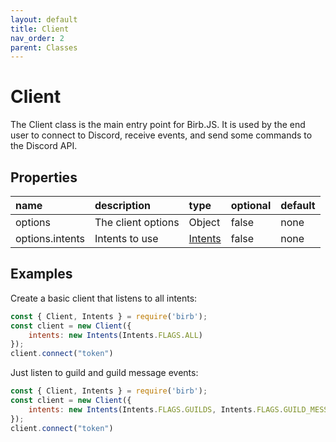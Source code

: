 ```yaml
---
layout: default
title: Client
nav_order: 2
parent: Classes
---
```


# Client
The Client class is the main entry point for Birb.JS. It is used by the end user to connect to Discord, receive events, and send some commands to the Discord API.

## Properties

| name                   | description           | type                             | optional | default     |
|:-----------------------|:----------------------|:---------------------------------|:---------|:------------|
| options                | The client options    | Object                           | false    | none        |
| options.intents        | Intents to use        | [Intents](/classes/Intents)      | false    | none        |

## Examples
Create a basic client that listens to all intents:
```js
const { Client, Intents } = require('birb');
const client = new Client({
    intents: new Intents(Intents.FLAGS.ALL)
});
client.connect("token")
```
Just listen to guild and guild message events:
```js
const { Client, Intents } = require('birb');
const client = new Client({
    intents: new Intents(Intents.FLAGS.GUILDS, Intents.FLAGS.GUILD_MESSAGES)
});
client.connect("token")
```
